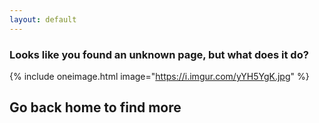 ```yaml
---
layout: default
---
```


### Looks like you found an unknown page, but what does it do?

{% include oneimage.html image="https://i.imgur.com/yYH5YgK.jpg" %}

## Go back home to find more 